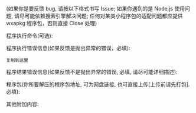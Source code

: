 (如果你是要反馈 bug, 请按以下格式书写 Issue; 如果你遇到的是 Node.js 使用问题, 请尽可能依赖搜索引擎解决问题; 任何对某类小程序包的适配问题都应提供 wxapkg 程序包，否则直接 Close 处理)

程序执行命令(可选):

程序执行错误信息(如果反馈是抛出异常的错误，必填):

```
复制到这里
```

程序结果错误信息(如果反馈不是抛出异常的错误, 必填, 请尽可能详细描述):

程序包(你所要解压的程序包地址, 可为网盘链接, 也可直接上传[上传前请先打包]. 必填):

其他附加内容:
